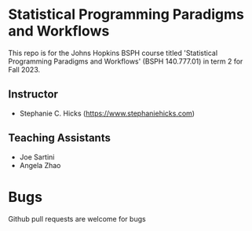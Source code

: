 # Statistical Programming Paradigms and Workflows

This repo is for the Johns Hopkins BSPH course titled 'Statistical Programming Paradigms and Workflows' (BSPH 140.777.01) in term 2 for Fall 2023.

## Instructor

-   Stephanie C. Hicks (<https://www.stephaniehicks.com>)

## Teaching Assistants

-   Joe Sartini
-   Angela Zhao

# Bugs

Github pull requests are welcome for bugs 
